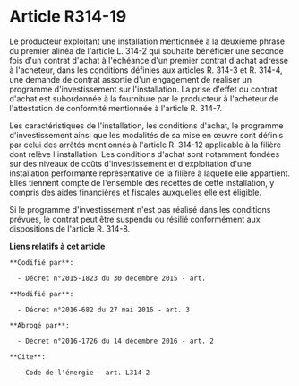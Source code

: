 # Article R314-19

Le producteur exploitant une installation mentionnée à la deuxième phrase du premier alinéa de l'article L. 314-2 qui
souhaite bénéficier une seconde fois d'un contrat d'achat à l'échéance d'un premier contrat d'achat adresse à l'acheteur,
dans les conditions définies aux articles R. 314-3 et R. 314-4, une demande de contrat assortie d'un engagement de réaliser
un programme d'investissement sur l'installation. La prise d'effet du contrat d'achat est subordonnée à la fourniture par le
producteur à l'acheteur de l'attestation de conformité mentionnée à l'article R. 314-7. 

Les caractéristiques de l'installation, les conditions d'achat, le programme d'investissement ainsi que les modalités de sa
mise en œuvre sont définis par celui des arrêtés mentionnés à l'article R. 314-12 applicable à la filière dont relève
l'installation. Les conditions d'achat sont notamment fondées sur des niveaux de coûts d'investissement et d'exploitation
d'une installation performante représentative de la filière à laquelle elle appartient. Elles tiennent compte de l'ensemble
des recettes de cette installation, y compris des aides financières et fiscales auxquelles elle est éligible. 

Si le programme d'investissement n'est pas réalisé dans les conditions prévues, le contrat peut être suspendu ou résilié
conformément aux dispositions de l'article R. 314-8.

**Liens relatifs à cet article**

	**Codifié par**:

	  - Décret n°2015-1823 du 30 décembre 2015 - art.

	**Modifié par**:

	  - Décret n°2016-682 du 27 mai 2016 - art. 3

	**Abrogé par**:

	  - Décret n°2016-1726 du 14 décembre 2016 - art. 2

	**Cite**:

	  - Code de l'énergie - art. L314-2
